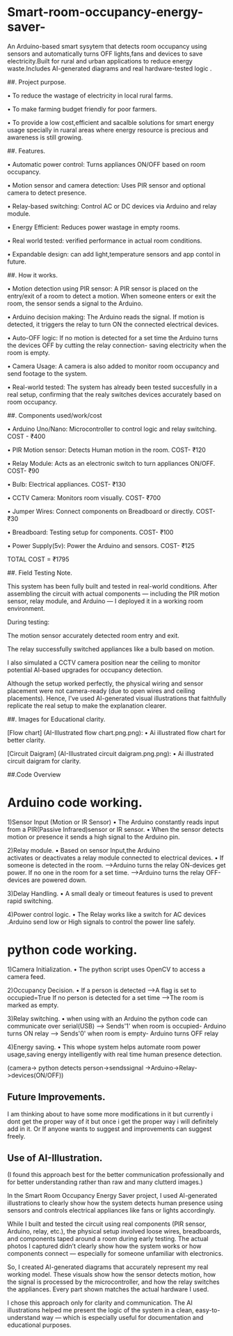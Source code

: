 # Smart-room-occupancy-energy-saver-
An Arduino-based smart sysytem that detects room occupancy using sensors and automatically turns OFF lights,fans and devices to save electricity.Built for rural and urban applications to reduce energy waste.Includes AI-generated diagrams and real hardware-tested logic .

##. Project purpose.

• To reduce the wastage of electricity in
  local rural farms.

• To make farming budget friendly for poor
  farmers.

• To provide a low cost,efficient and
  sacalble solutions for smart energy
  usage specially in ruaral areas where
  energy resource is precious and awareness
  is still growing.

##. Features.

 • Automatic power control: 
   Turns appliances ON/OFF based on room 
   occupancy.

 • Motion sensor and camera detection:
   Uses PIR sensor and optional camera to 
   detect presence.

 • Relay-based switching:
   Control AC or DC devices via Arduino and     relay module.

 • Energy Efficient:
   Reduces power wastage in empty rooms.

 • Real world tested:
   verified performance in actual room          conditions.

 • Expandable design:
   can add light,temperature sensors and app
   contol in future.

##. How it works.

  • Motion detection using PIR sensor:
    A PIR sensor is placed on the entry/exit 
    of a room to detect a motion. When
    someone enters or exit the room, the 
    sensor sends a signal to the Arduino.

  • Arduino decision making:
    The Arduino reads the signal. If motion
    is detected, it triggers the relay to
    turn ON the connected electrical devices.

  • Auto-OFF logic:
    If no motion is detected for a set time
    the Arduino turns the devices OFF by 
    cutting the relay connection- saving 
    electricity when the room is empty.

  • Camera Usage:
    A camera is also added to monitor room 
    occupancy and send footage to the system.

  • Real-world tested:
    The system has already been tested           succesfully in a real setup, confirming
    that the realy switches devices 
    accurately based on room occupancy.


##. Components used/work/cost

  • Arduino Uno/Nano:
    Microcontroller to control logic and 
    relay switching.
  COST - ₹400
  
  • PIR Motion sensor:
    Detects Human motion in the room.
  COST- ₹120

  • Relay Module:
    Acts as an electronic switch to turn 
    appliances ON/OFF.
  COST- ₹90

  • Bulb:
    Electrical appliances.
  COST- ₹130

  • CCTV Camera:
    Monitors room visually.
  COST- ₹700

  • Jumper Wires:
    Connect components on Breadboard or
    directly.
  COST- ₹30

  • Breadboard:
    Testing setup for components.
  COST- ₹100

  • Power Supply(5v):
    Power the Arduino and sensors.
  COST- ₹125

  TOTAL COST = ₹1795

##. Field Testing Note.

This system has been fully built and tested in real-world conditions. After assembling the circuit with actual components — including the PIR motion sensor, relay module, and Arduino — I deployed it in a working room environment.

During testing:

The motion sensor accurately detected room entry and exit.

The relay successfully switched appliances like a bulb based on motion.

I also simulated a CCTV camera position near the ceiling to monitor potential AI-based upgrades for occupancy detection.


Although the setup worked perfectly, the physical wiring and sensor placement were not camera-ready (due to open wires and ceiling placements). Hence, I’ve used AI-generated visual illustrations that faithfully replicate the real setup to make the explanation clearer.


##. Images for Educational clarity.

[Flow chart]
(AI-Illustrated flow chart.png.png):
• Ai illustrated flow chart for better clarity.

[Circuit Daigram]
(AI-Illustrated circuit daigram.png.png):
• Ai illustrated circuit daigram for clarity.

##.Code Overview
# Arduino code working.

1)Sensor Input (Motion or IR Sensor)
• The Arduino constantly reads input from a 
  PIR(Passive Infrared)sensor or IR sensor.
• When the sensor detects motion or presence
  it sends a high signal to the Arduino pin.

2)Relay module.
• Based on sensor Input,the Arduino  
  activates or deactivates a relay module
  connected to electrical devices.
• If someone is detected in the room.
-->Arduino turns the relay ON-devices get 
   power.
  If no one in the room for a set time.
-->Arduino turns the relay OFF-devices are 
   powered down.

3)Delay Handling.
• A small dealy or timeout features is used 
  to prevent rapid switching.

4)Power control logic.
• The Relay works like a switch for AC
  devices .Arduino send low or High signals
  to control the power line safely.

# python code working.

1)Camera Initialization.
• The python script uses OpenCV to access a 
  camera feed.

2)Occupancy Decision.
• If a person is detected
  -->A flag is set to occupied=True
  If no person is detected for a set time
  -->The room is marked as empty.

3)Relay switching.
• when using with an Arduino the python code
  can communicate over serial(USB)
--> Sends'1' when room is occupied- 
    Arduino turns ON relay
--> Sends'0' when room is empty-
    Arduino turns OFF relay

4)Energy saving.
• This whope system helps automate room 
  power usage,saving energy intelligently
  with real time human presence detection.


(camera-> python detects person->sendssignal
->Arduino->Relay->devices(ON/OFF))

## Future Improvements.
I am thinking about to have some more modifications in it but currently i dont get the proper way of it but once i get the proper way i will definitely add in it.
       Or 
If anyone wants to suggest and improvements can suggest freely.

## Use of AI-Illustration.
  (I found this approach best for the better
   communication professionally and for
  better understanding rather than raw and
  many clutterd images.)

In the Smart Room Occupancy Energy Saver project, I used AI-generated illustrations to clearly show how the system detects human presence using sensors and controls electrical appliances like fans or lights accordingly.

While I built and tested the circuit using real components (PIR sensor, Arduino, relay, etc.), the physical setup involved loose wires, breadboards, and components taped around a room during early testing. The actual photos I captured didn’t clearly show how the system works or how components connect — especially for someone unfamiliar with electronics.

So, I created AI-generated diagrams that accurately represent my real working model. These visuals show how the sensor detects motion, how the signal is processed by the microcontroller, and how the relay switches the appliances. Every part shown matches the actual hardware I used.

I chose this approach only for clarity and communication. The AI illustrations helped me present the logic of the system in a clean, easy-to-understand way — which is especially useful for documentation and educational purposes.





  
 

    

    
  
    
    
    

   
   
